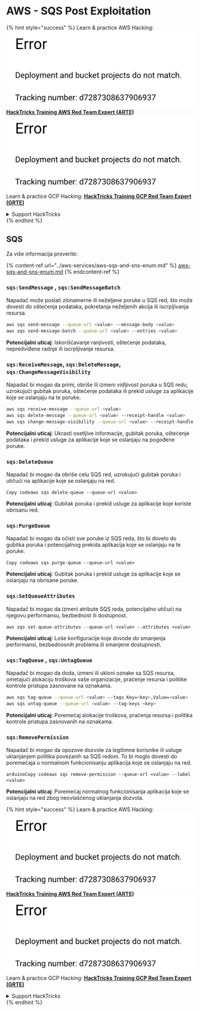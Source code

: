 # AWS - SQS Post Exploitation

{% hint style="success" %}
Learn & practice AWS Hacking:<img src="../../../.gitbook/assets/image (1) (1).png" alt="" data-size="line">[**HackTricks Training AWS Red Team Expert (ARTE)**](https://training.hacktricks.xyz/courses/arte)<img src="../../../.gitbook/assets/image (1) (1).png" alt="" data-size="line">\
Learn & practice GCP Hacking: <img src="../../../.gitbook/assets/image (2).png" alt="" data-size="line">[**HackTricks Training GCP Red Team Expert (GRTE)**<img src="../../../.gitbook/assets/image (2).png" alt="" data-size="line">](https://training.hacktricks.xyz/courses/grte)

<details>

<summary>Support HackTricks</summary>

* Check the [**subscription plans**](https://github.com/sponsors/carlospolop)!
* **Join the** 💬 [**Discord group**](https://discord.gg/hRep4RUj7f) or the [**telegram group**](https://t.me/peass) or **follow** us on **Twitter** 🐦 [**@hacktricks\_live**](https://twitter.com/hacktricks\_live)**.**
* **Share hacking tricks by submitting PRs to the** [**HackTricks**](https://github.com/carlospolop/hacktricks) and [**HackTricks Cloud**](https://github.com/carlospolop/hacktricks-cloud) github repos.

</details>
{% endhint %}

## SQS

Za više informacija proverite:

{% content-ref url="../aws-services/aws-sqs-and-sns-enum.md" %}
[aws-sqs-and-sns-enum.md](../aws-services/aws-sqs-and-sns-enum.md)
{% endcontent-ref %}

### `sqs:SendMessage` , `sqs:SendMessageBatch`

Napadač može poslati zlonamerne ili neželjene poruke u SQS red, što može dovesti do oštećenja podataka, pokretanja neželjenih akcija ili iscrpljivanja resursa.
```bash
aws sqs send-message --queue-url <value> --message-body <value>
aws sqs send-message-batch --queue-url <value> --entries <value>
```
**Potencijalni uticaj**: Iskorišćavanje ranjivosti, oštećenje podataka, nepredviđene radnje ili iscrpljivanje resursa.

### `sqs:ReceiveMessage`, `sqs:DeleteMessage`, `sqs:ChangeMessageVisibility`

Napadač bi mogao da primi, obriše ili izmeni vidljivost poruka u SQS redu, uzrokujući gubitak poruka, oštećenje podataka ili prekid usluge za aplikacije koje se oslanjaju na te poruke.
```bash
aws sqs receive-message --queue-url <value>
aws sqs delete-message --queue-url <value> --receipt-handle <value>
aws sqs change-message-visibility --queue-url <value> --receipt-handle <value> --visibility-timeout <value>
```
**Potencijalni uticaj**: Ukrasti osetljive informacije, gubitak poruka, oštećenje podataka i prekid usluge za aplikacije koje se oslanjaju na pogođene poruke.

### `sqs:DeleteQueue`

Napadač bi mogao da obriše celu SQS red, uzrokujući gubitak poruka i utičući na aplikacije koje se oslanjaju na red.
```arduino
Copy codeaws sqs delete-queue --queue-url <value>
```
**Potencijalni uticaj**: Gubitak poruka i prekid usluge za aplikacije koje koriste obrisanu red.

### `sqs:PurgeQueue`

Napadač bi mogao da očisti sve poruke iz SQS reda, što bi dovelo do gubitka poruka i potencijalnog prekida aplikacija koje se oslanjaju na te poruke.
```arduino
Copy codeaws sqs purge-queue --queue-url <value>
```
**Potencijalni uticaj**: Gubitak poruka i prekid usluge za aplikacije koje se oslanjaju na obrisane poruke.

### `sqs:SetQueueAttributes`

Napadač bi mogao da izmeni atribute SQS reda, potencijalno utičući na njegovu performansu, bezbednost ili dostupnost.
```arduino
aws sqs set-queue-attributes --queue-url <value> --attributes <value>
```
**Potencijalni uticaj**: Loše konfiguracije koje dovode do smanjenja performansi, bezbednosnih problema ili smanjene dostupnosti.

### `sqs:TagQueue` , `sqs:UntagQueue`

Napadač bi mogao da doda, izmeni ili ukloni oznake sa SQS resursa, ometajući alokaciju troškova vaše organizacije, praćenje resursa i politike kontrole pristupa zasnovane na oznakama.
```bash
aws sqs tag-queue --queue-url <value> --tags Key=<key>,Value=<value>
aws sqs untag-queue --queue-url <value> --tag-keys <key>
```
**Potencijalni uticaj**: Poremećaj alokacije troškova, praćenja resursa i politika kontrole pristupa zasnovanih na oznakama.

### `sqs:RemovePermission`

Napadač bi mogao da opozove dozvole za legitimne korisnike ili usluge uklanjanjem politika povezanih sa SQS redom. To bi moglo dovesti do poremećaja u normalnom funkcionisanju aplikacija koje se oslanjaju na red.
```arduino
arduinoCopy codeaws sqs remove-permission --queue-url <value> --label <value>
```
**Potencijalni uticaj**: Poremećaj normalnog funkcionisanja aplikacija koje se oslanjaju na red zbog neovlašćenog uklanjanja dozvola.

{% hint style="success" %}
Learn & practice AWS Hacking:<img src="../../../.gitbook/assets/image (1) (1).png" alt="" data-size="line">[**HackTricks Training AWS Red Team Expert (ARTE)**](https://training.hacktricks.xyz/courses/arte)<img src="../../../.gitbook/assets/image (1) (1).png" alt="" data-size="line">\
Learn & practice GCP Hacking: <img src="../../../.gitbook/assets/image (2).png" alt="" data-size="line">[**HackTricks Training GCP Red Team Expert (GRTE)**<img src="../../../.gitbook/assets/image (2).png" alt="" data-size="line">](https://training.hacktricks.xyz/courses/grte)

<details>

<summary>Support HackTricks</summary>

* Check the [**subscription plans**](https://github.com/sponsors/carlospolop)!
* **Join the** 💬 [**Discord group**](https://discord.gg/hRep4RUj7f) or the [**telegram group**](https://t.me/peass) or **follow** us on **Twitter** 🐦 [**@hacktricks\_live**](https://twitter.com/hacktricks\_live)**.**
* **Share hacking tricks by submitting PRs to the** [**HackTricks**](https://github.com/carlospolop/hacktricks) and [**HackTricks Cloud**](https://github.com/carlospolop/hacktricks-cloud) github repos.

</details>
{% endhint %}
